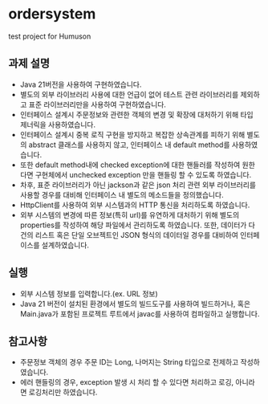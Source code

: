 # ordersystem
test project for Humuson

과제 설명
- 
- Java 21버전을 사용하여 구현하였습니다.
- 별도의 외부 라이브러리 사용에 대한 언급이 없어 테스트 관련 라이브러리를 제외하고 표준 라이브러리만을 사용하여 구현하였습니다.
- 인터페이스 설계시 주문정보와 관련한 객체의 변경 및 확장에 대처하기 위해 타입 제너릭을 사용하였습니다.
- 인터페이스 설계시 중복 로직 구현을 방지하고 복잡한 상속관계를 피하기 위해 별도의 abstract 클래스를 사용하지 않고, 인터페이스 내 default method를 사용하였습니다.
- 또한 default method내에 checked exception에 대한 핸들러를 작성하여 원한다면 구현체에서 unchecked exception 만을 핸들링 할 수 있도록 하였습니다. 
- 차후, 표준 라이브러리가 아닌 jackson과 같은 json 처리 관련 외부 라이브러리를 사용할 경우를 대비해 인터페이스 내 별도의 메소드들을 정의했습니다.
- HttpClient를 사용하여 외부 시스템과의 HTTP 통신을 처리하도록 하였습니다.
- 외부 시스템의 변경에 따른 정보(특히 url)를 유연하게 대처하기 위해 별도의 properties를 작성하여 해당 파일에서 관리하도록 하였습니다.
또한, 데이터가 다건의 리스트 혹은 단일 오브젝트인 JSON 형식의 데이터일 경우를 대비하여 인터페이스를 설계하였습니다.

실행
-
- 외부 시스템 정보를 입력합니다.(ex. URL 정보)
- Java 21 버전이 설치된 환경에서 별도의 빌드도구를 사용하여 빌드하거나, 혹은 Main.java가 포함된 프로젝트 루트에서 javac를 사용하여 컴파일하고 실행합니다.

참고사항
-
- 주문정보 객체의 경우 주문 ID는 Long, 나머지는 String 타입으로 전제하고 작성하였습니다.
- 에러 핸들링의 경우, exception 발생 시 처리 할 수 있다면 처리하고 로깅, 아니라면 로깅처리만 하였습니다.